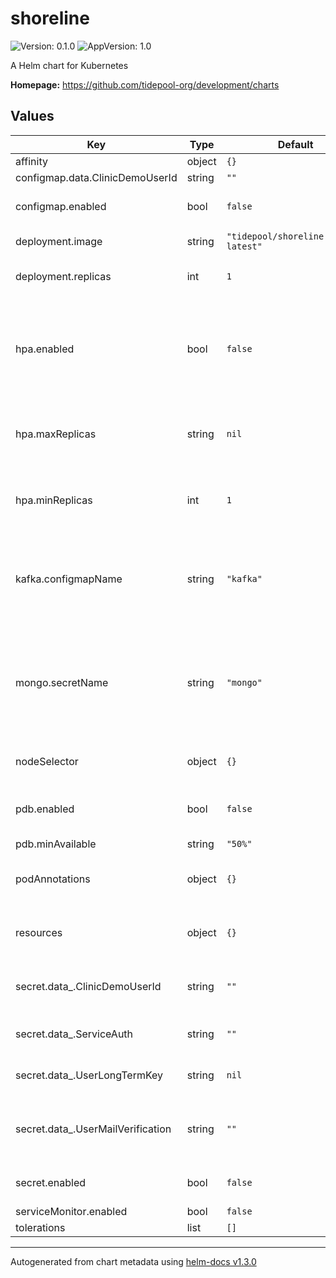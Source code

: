 # shoreline

![Version: 0.1.0](https://img.shields.io/badge/Version-0.1.0-informational?style=flat-square) ![AppVersion: 1.0](https://img.shields.io/badge/AppVersion-1.0-informational?style=flat-square)

A Helm chart for Kubernetes

**Homepage:** <https://github.com/tidepool-org/development/charts>

## Values

| Key | Type | Default | Description |
|-----|------|---------|-------------|
| affinity | object | `{}` | affinity |
| configmap.data.ClinicDemoUserId | string | `""` |  |
| configmap.enabled | bool | `false` | whether to generate a configmap |
| deployment.image | string | `"tidepool/shoreline:master-latest"` | Docker image |
| deployment.replicas | int | `1` | the number of replicas to use |
| hpa.enabled | bool | `false` | whether to create a horizontal pod autoscalers for all pods of given deployment |
| hpa.maxReplicas | string | `nil` | maximum number of replicas that HPA will maintain |
| hpa.minReplicas | int | `1` | minimum number of replicas that HPA will maintain |
| kafka.configmapName | string | `"kafka"` | name of the configmap containing the kafka broker and credentials to use |
| mongo.secretName | string | `"mongo"` | name of the secret containing the credentials of the mongo database to use |
| nodeSelector | object | `{}` | node selector configuration |
| pdb.enabled | bool | `false` | whether to apply a pod disruption budget |
| pdb.minAvailable | string | `"50%"` |  |
| podAnnotations | object | `{}` | annotations for each pod in deployment |
| resources | object | `{}` | memory and cpu resources for pods |
| secret.data_.ClinicDemoUserId | string | `""` | the Tidepool user id of the Clinic demo account |
| secret.data_.ServiceAuth | string | `""` | service authorization secret |
| secret.data_.UserLongTermKey | string | `nil` | the token to use for long term logins |
| secret.data_.UserMailVerification | string | `""` | the string to append to emails to forgo verification |
| secret.enabled | bool | `false` | whether to generate a secret |
| serviceMonitor.enabled | bool | `false` |  |
| tolerations | list | `[]` | tolerations |

----------------------------------------------
Autogenerated from chart metadata using [helm-docs v1.3.0](https://github.com/norwoodj/helm-docs/releases/v1.3.0)
